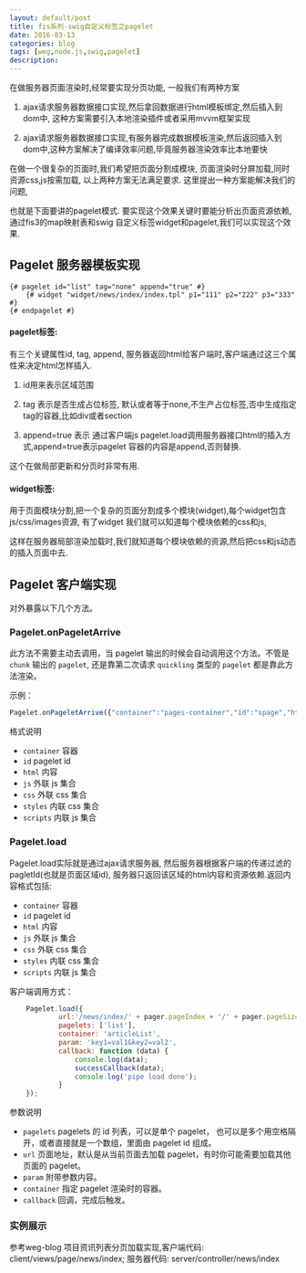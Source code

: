 ```yaml
---
layout: default/post
title: fis系列-swig自定义标签之pagelet
date: 2016-03-13
categories: blog
tags: [weg,node.js,swig,pagelet]
description: 
---
```



在做服务器页面渲染时,经常要实现分页功能, 一般我们有两种方案

1. ajax请求服务器数据接口实现,然后拿回数据进行html模板绑定,然后插入到dom中, 这种方案需要引入本地渲染插件或者采用mvvm框架实现

2. ajax请求服务器数据接口实现,有服务器完成数据模板渲染,然后返回插入到dom中,这种方案解决了编译效率问题,毕竟服务器渲染效率比本地要快

在做一个很复杂的页面时,我们希望把页面分割成模块, 页面渲染时分屏加载,同时资源css,js按需加载, 以上两种方案无法满足要求. 这里提出一种方案能解决我们的问题,

也就是下面要讲的pagelet模式. 要实现这个效果关键时要能分析出页面资源依赖, 通过fis3的map映射表和swig 自定义标签widget和pagelet,我们可以实现这个效果.


## Pagelet 服务器模板实现

    {# pagelet id="list" tag="none" append="true" #}
        {# widget "widget/news/index/index.tpl" p1="111" p2="222" p3="333" #}
    {# endpagelet #}

#### pagelet标签:

有三个关键属性id, tag, append, 服务器返回html给客户端时,客户端通过这三个属性来决定html怎样插入.

  1. id用来表示区域范围
  
  2. tag 表示是否生成占位标签, 默认或者等于none,不生产占位标签,否中生成指定tag的容器,比如div或者section
  
  3. append=true 表示 通过客户端js pagelet.load调用服务器接口html的插入方式,append=true表示pagelet 容器的内容是append,否则替换.
  
  这个在做局部更新和分页时非常有用.
  
#### widget标签: 

用于页面模块分割,把一个复杂的页面分割成多个模块(widget),每个widget包含js/css/images资源, 有了widget 我们就可以知道每个模块依赖的css和js,

这样在服务器局部渲染加载时,我们就知道每个模块依赖的资源,然后把css和js动态的插入页面中去.
  

## Pagelet 客户端实现


对外暴露以下几个方法。

### Pagelet.onPageletArrive

此方法不需要主动去调用，当 pagelet 输出的时候会自动调用这个方法。不管是 `chunk` 输出的 `pagelet`, 还是靠第二次请求 `quickling` 类型的 `pagelet` 都是靠此方法渲染。

示例：

```javascript
Pagelet.onPageletArrive({"container":"pages-container","id":"spage","html":"contact us","js":[],"css":[],"styles":[],"scripts":[]});
```

格式说明 

* `container` 容器
* `id` pagelet id
* `html` 内容
* `js` 外联 js 集合
* `css` 外联 css 集合
* `styles` 内联 css 集合
* `scripts` 内联 js 集合

### Pagelet.load 

Pagelet.load实际就是通过ajax请求服务器, 然后服务器根据客户端的传递过滤的pagletId(也就是页面区域id), 服务器只返回该区域的html内容和资源依赖.返回内容格式包括:

* `container` 容器
* `id` pagelet id
* `html` 内容
* `js` 外联 js 集合
* `css` 外联 css 集合
* `styles` 内联 css 集合
* `scripts` 内联 js 集合

    
客户端调用方式：

```javascript
    Pagelet.load({
            url:'/news/index/' + pager.pageIndex + '/' + pager.pageSize,
            pagelets: ['list'],
            container: 'articleList',
            param: 'key1=val1&key2=val2',
            callback: function (data) {
                console.log(data);
                successCallback(data);
                console.log('pipe load done');
            }
    });
```

参数说明

* `pagelets` pagelets 的 id 列表，可以是单个 pagelet， 也可以是多个用空格隔开，或者直接就是一个数组，里面由 pagelet id 组成。
* `url` 页面地址，默认是从当前页面去加载 pagelet，有时你可能需要加载其他页面的 pagelet。
* `param` 附带参数内容。
* `container` 指定 pagelet 渲染时的容器。
* `callback` 回调，完成后触发。

### 实例展示

参考weg-blog 项目资讯列表分页加载实现,客户端代码: client/views/page/news/index;   服务器代码: server/controller/news/index
